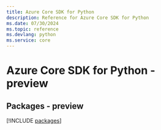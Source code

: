 ```yaml
---
title: Azure Core SDK for Python
description: Reference for Azure Core SDK for Python
ms.date: 07/30/2024
ms.topic: reference
ms.devlang: python
ms.service: core
---
```

# Azure Core SDK for Python - preview
## Packages - preview
[!INCLUDE [packages](core-index.md)]
